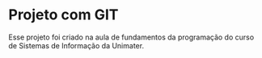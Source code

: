 # Projeto com GIT

Esse projeto foi criado na aula de fundamentos da programação do curso de Sistemas de Informação da Unimater.

